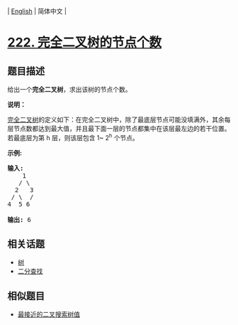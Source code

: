 
| [English](README_EN.md) | 简体中文 |

# [222. 完全二叉树的节点个数](https://leetcode-cn.com/problems/count-complete-tree-nodes/)

## 题目描述

<p>给出一个<strong>完全二叉树</strong>，求出该树的节点个数。</p>

<p><strong>说明：</strong></p>

<p><a href="https://baike.baidu.com/item/%E5%AE%8C%E5%85%A8%E4%BA%8C%E5%8F%89%E6%A0%91/7773232?fr=aladdin">完全二叉树</a>的定义如下：在完全二叉树中，除了最底层节点可能没填满外，其余每层节点数都达到最大值，并且最下面一层的节点都集中在该层最左边的若干位置。若最底层为第 h 层，则该层包含 1~&nbsp;2<sup>h</sup>&nbsp;个节点。</p>

<p><strong>示例:</strong></p>

<pre><strong>输入:</strong> 
    1
   / \
  2   3
 / \  /
4  5 6

<strong>输出:</strong> 6</pre>


## 相关话题

- [树](https://leetcode-cn.com/tag/tree)
- [二分查找](https://leetcode-cn.com/tag/binary-search)

## 相似题目

- [最接近的二叉搜索树值](../closest-binary-search-tree-value/README.md)

